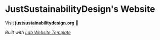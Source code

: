 
# JustSustainabilityDesign's Website

Visit **[justsustainabilitydesign.org](http://justsustainabilitydesign.org)** 🚀

_Built with [Lab Website Template](https://greene-lab.gitbook.io/lab-website-template-docs)_


